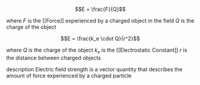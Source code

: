 
$$E = \frac{F}{Q}$$

where
	$F$ is the [[Force]] experienced by a charged object in the field
	$Q$ is the charge of the object

$$E = \frac{k_e \cdot Q}{r^2}$$

where
	$Q$ is the charge of the object
	$k_e$ is the [[Electrostatic Constant]]
	$r$ is the distance between charged objects


description
	Electric field strength is a vector quantity that describes the amount of force experienced by a charged particle